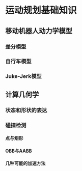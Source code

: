 # 运动规划基础知识

## 移动机器人动力学模型

### 差分模型

### 自行车模型

### Juke-Jerk模型

## 计算几何学

### 状态和形状的表达

### 碰撞检测

#### 点与矩形

#### OBB与AABB

#### 几种可能的加速方法



